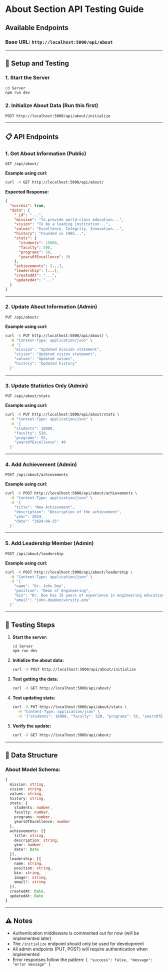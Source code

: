 # About Section API Testing Guide

## Available Endpoints

### Base URL: `http://localhost:5000/api/about`

---

## 🔧 **Setup and Testing**

### 1. Start the Server
```bash
cd Server
npm run dev
```

### 2. Initialize About Data (Run this first)
```bash
POST http://localhost:5000/api/about/initialize
```

---

## 📋 **API Endpoints**

### 1. **Get About Information** (Public)
```
GET /api/about/
```

**Example using curl:**
```bash
curl -X GET http://localhost:5000/api/about/
```

**Expected Response:**
```json
{
  "success": true,
  "data": {
    "_id": "...",
    "mission": "To provide world-class education...",
    "vision": "To be a leading institution...",
    "values": "Excellence, Integrity, Innovation...",
    "history": "Founded in 1985...",
    "stats": {
      "students": 15000,
      "faculty": 500,
      "programs": 50,
      "yearsOfExcellence": 39
    },
    "achievements": [...],
    "leadership": [...],
    "createdAt": "...",
    "updatedAt": "..."
  }
}
```

---

### 2. **Update About Information** (Admin)
```
PUT /api/about/
```

**Example using curl:**
```bash
curl -X PUT http://localhost:5000/api/about/ \
  -H "Content-Type: application/json" \
  -d '{
    "mission": "Updated mission statement",
    "vision": "Updated vision statement", 
    "values": "Updated values",
    "history": "Updated history"
  }'
```

---

### 3. **Update Statistics Only** (Admin)
```
PUT /api/about/stats
```

**Example using curl:**
```bash
curl -X PUT http://localhost:5000/api/about/stats \
  -H "Content-Type: application/json" \
  -d '{
    "students": 16000,
    "faculty": 520,
    "programs": 55,
    "yearsOfExcellence": 40
  }'
```

---

### 4. **Add Achievement** (Admin)
```
POST /api/about/achievements
```

**Example using curl:**
```bash
curl -X POST http://localhost:5000/api/about/achievements \
  -H "Content-Type: application/json" \
  -d '{
    "title": "New Achievement",
    "description": "Description of the achievement",
    "year": 2024,
    "date": "2024-06-25"
  }'
```

---

### 5. **Add Leadership Member** (Admin)
```
POST /api/about/leadership
```

**Example using curl:**
```bash
curl -X POST http://localhost:5000/api/about/leadership \
  -H "Content-Type: application/json" \
  -d '{
    "name": "Dr. John Doe",
    "position": "Dean of Engineering",
    "bio": "Dr. Doe has 15 years of experience in engineering education",
    "email": "john.doe@university.edu"
  }'
```

---

## 🧪 **Testing Steps**

1. **Start the server:**
   ```bash
   cd Server
   npm run dev
   ```

2. **Initialize the about data:**
   ```bash
   curl -X POST http://localhost:5000/api/about/initialize
   ```

3. **Test getting the data:**
   ```bash
   curl -X GET http://localhost:5000/api/about/
   ```

4. **Test updating stats:**
   ```bash
   curl -X PUT http://localhost:5000/api/about/stats \
     -H "Content-Type: application/json" \
     -d '{"students": 16000, "faculty": 520, "programs": 55, "yearsOfExcellence": 40}'
   ```

5. **Verify the update:**
   ```bash
   curl -X GET http://localhost:5000/api/about/
   ```

---

## 📝 **Data Structure**

### About Model Schema:
```typescript
{
  mission: string,
  vision: string,
  values: string,
  history: string,
  stats: {
    students: number,
    faculty: number,
    programs: number,
    yearsOfExcellence: number
  },
  achievements: [{
    title: string,
    description: string,
    year: number,
    date?: Date
  }],
  leadership: [{
    name: string,
    position: string,
    bio: string,
    image?: string,
    email?: string
  }],
  createdAt: Date,
  updatedAt: Date
}
```

---

## ⚠️ **Notes**

- Authentication middleware is commented out for now (will be implemented later)
- The `/initialize` endpoint should only be used for development
- All admin endpoints (PUT, POST) will require authentication when implemented
- Error responses follow the pattern: `{ "success": false, "message": "error message" }`

